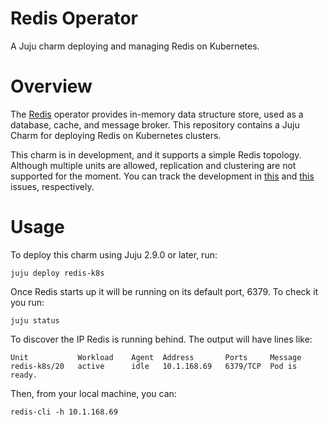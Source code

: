 # Redis Operator

A Juju charm deploying and managing Redis on Kubernetes.

# Overview

The [Redis](https://www.redis.io/) operator provides in-memory data structure 
store, used as a database, cache, and message broker. This repository contains a
Juju Charm for deploying Redis on Kubernetes clusters.

This charm is in development, and it supports a simple Redis topology. Although multiple
units are allowed, replication and clustering are not supported for the moment. You can
track the development in [this](https://github.com/canonical/redis-operator/issues/2) 
and [this](https://github.com/canonical/redis-operator/issues/3) issues, respectively.

# Usage

To deploy this charm using Juju 2.9.0 or later, run:

    juju deploy redis-k8s

Once Redis starts up it will be running on its default port, 6379. 
To check it you run:

    juju status

To discover the IP Redis is running behind. The output will have lines like:

    Unit           Workload    Agent  Address       Ports     Message
    redis-k8s/20   active      idle   10.1.168.69   6379/TCP  Pod is ready.

Then, from your local machine, you can:

    redis-cli -h 10.1.168.69
